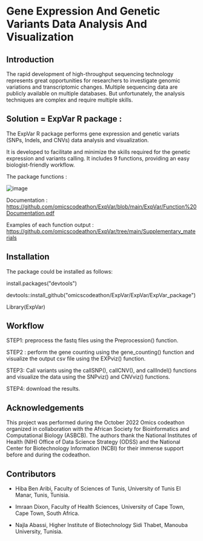 # Gene Expression And  Genetic Variants Data Analysis And Visualization

## Introduction
The rapid development of high-throughput sequencing technology represents great opportunities for researchers to investigate genomic variations and transcriptomic changes. Multiple sequencing data are publicly available on multiple databases. But unfortunately, the analysis techniques are complex and require multiple skills. 


## Solution = ExpVar R package :

The ExpVar  R package performs gene expression and  genetic variats (SNPs, Indels, and CNVs) data analysis and  visualization.

It is developed to facilitate and minimize the skills required for the genetic expression and variants calling. It includes 9 functions, providing an easy biologist-friendly workflow. 

The package functions :

![image](https://user-images.githubusercontent.com/73958439/194703211-02d5b899-f51a-4c6d-906d-d4ada8d6b570.png)

Documentation : https://github.com/omicscodeathon/ExpVar/blob/main/ExpVar/Function%20Documentation.pdf

Examples of each function output : https://github.com/omicscodeathon/ExpVar/tree/main/Supplementary_materials

## Installation

The package could be installed as follows:

install.packages("devtools")

devtools::install_github("omicscodeathon/ExpVar/ExpVar/ExpVar_package")

Library(ExpVar)

## Workflow

 STEP1: preprocess the fastq files using the Preprocession() function.
 
 STEP2 : perform the gene counting using the gene_counting() function and visualize the output csv file using the EXPviz() function.
 
 STEP3: Call variants using the callSNP(), callCNV(), and callIndel() functions and visualize the data using the SNPviz() and CNVviz() functions.
 
 STEP4: download the results.


## Acknowledgements

This project was performed during the October 2022 Omics codeathon organized in collaboration with the African Society for Bioinformatics and Computational Biology (ASBCB). The authors thank the National Institutes of Health (NIH) Office of Data Science Strategy (ODSS) and the National Center for Biotechnology Information (NCBI) for their immense support before and during the codeathon.

## Contributors

- Hiba Ben Aribi, Faculty of Sciences of Tunis, University of Tunis El Manar, Tunis, Tunisia.

- Imraan Dixon, Faculty of Health Sciences, University of Cape Town, Cape Town, South Africa.

- Najla Abassi, Higher Institute of Biotechnology Sidi Thabet, Manouba University, Tunisia.
